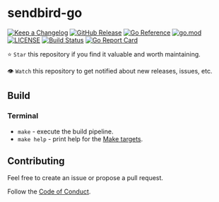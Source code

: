 # sendbird-go

[![Keep a Changelog](https://img.shields.io/badge/changelog-Keep%20a%20Changelog-%23E05735)](CHANGELOG.md)
[![GitHub Release](https://img.shields.io/github/v/release/tomMoulard/sendbird-go)](https://github.com/tomMoulard/sendbird-go/releases)
[![Go Reference](https://pkg.go.dev/badge/github.com/tomMoulard/sendbird-go.svg)](https://pkg.go.dev/github.com/tomMoulard/sendbird-go)
[![go.mod](https://img.shields.io/github/go-mod/go-version/tomMoulard/sendbird-go)](go.mod)
[![LICENSE](https://img.shields.io/github/license/tomMoulard/sendbird-go)](LICENSE)
[![Build Status](https://img.shields.io/github/actions/workflow/status/tomMoulard/sendbird-go/build.yml?branch=main)](https://github.com/tomMoulard/sendbird-go/actions?query=workflow%3Abuild+branch%3Amain)
[![Go Report Card](https://goreportcard.com/badge/github.com/tomMoulard/sendbird-go)](https://goreportcard.com/report/github.com/tomMoulard/sendbird-go)

⭐ `Star` this repository if you find it valuable and worth maintaining.

👁 `Watch` this repository to get notified about new releases, issues, etc.

## Build

### Terminal

- `make` - execute the build pipeline.
- `make help` - print help for the [Make targets](Makefile).


## Contributing

Feel free to create an issue or propose a pull request.

Follow the [Code of Conduct](CODE_OF_CONDUCT.md).
